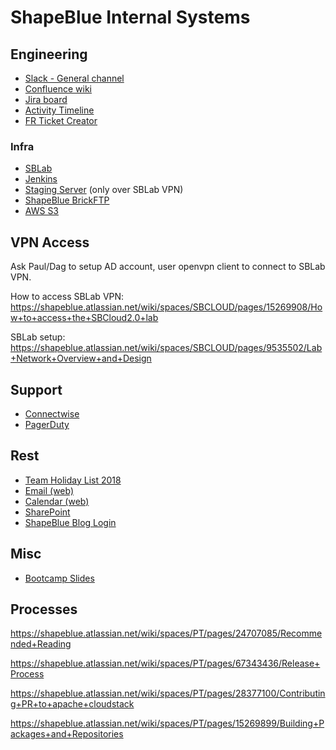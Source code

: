 # ShapeBlue Internal Systems

## Engineering

- [Slack - General channel](https://shapeblue.slack.com/messages/C0D28VB5J/)
- [Confluence wiki](https://shapeblue.atlassian.net/wiki)
- [Jira board](https://shapeblue.atlassian.net/secure/RapidBoard.jspa?rapidView=34)
- [Activity Timeline](https://shapeblue.activitytimeline.com/dashboard/index)
- [FR Ticket Creator](https://shapeblue.atlassian.net/wiki/spaces/INT/pages/67671214/New+Feature+Request+Ticket+Creator)

### Infra

- [SBLab](https://lab.shapeblue.com/client/)
- [Jenkins](https://jenkins.shapeblue.com/)
- [Staging Server](http://staging.yadav.xyz/) (only over SBLab VPN)
- [ShapeBlue BrickFTP](https://shapeblue.brickftp.com/)
- [AWS S3](https://console.aws.amazon.com/s3/home?region=us-east-1)

## VPN Access

Ask Paul/Dag to setup AD account, user openvpn client to connect to SBLab VPN.

How to access SBLab VPN:
https://shapeblue.atlassian.net/wiki/spaces/SBCLOUD/pages/15269908/How+to+access+the+SBCloud2.0+lab

SBLab setup:
https://shapeblue.atlassian.net/wiki/spaces/SBCLOUD/pages/9535502/Lab+Network+Overview+and+Design

## Support

- [Connectwise](https://eu.myconnectwise.net/)
- [PagerDuty](https://shapeblue.pagerduty.com/schedules)

## Rest

- [Team Holiday List 2018](https://shapeblue.sharepoint.com/:x:/r/_layouts/15/Doc.aspx?sourcedoc=%7B00932368-56FB-4034-9F02-E761E31E7CBA%7D&file=Holiday%20calendar%202018.xls&action=default&mobileredirect=true)
- [Email (web)](https://outlook.office.com/owa/?realm=shapeblue.com)
- [Calendar (web)](https://outlook.office.com/owa/?realm=shapeblue.com&path=/calendar/view/Week)
- [SharePoint](https://shapeblue.sharepoint.com)
- [ShapeBlue Blog Login](https://www.shapeblue.com/wpssadmin/)

## Misc

- [Bootcamp Slides](https://shapeblue.sharepoint.com/Shared%20Documents/Forms/AllItems.aspx?csf=1&e=tJdS1J&RootFolder=%2fShared%20Documents%2fTraining%2fBootcamps%2f2%20Day%20CloudStack%204%2e11%20Bootcamp&FolderCTID=0x012000885A31BE067616469D0B0A86CACD589D)

## Processes

https://shapeblue.atlassian.net/wiki/spaces/PT/pages/24707085/Recommended+Reading

https://shapeblue.atlassian.net/wiki/spaces/PT/pages/67343436/Release+Process

https://shapeblue.atlassian.net/wiki/spaces/PT/pages/28377100/Contributing+PR+to+apache+cloudstack

https://shapeblue.atlassian.net/wiki/spaces/PT/pages/15269899/Building+Packages+and+Repositories


